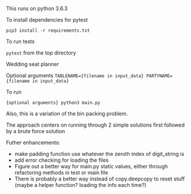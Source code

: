 This runs on python 3.6.3

To install dependencies for pytest

`pip3 install -r requirements.txt`

To run tests

`pytest` from the top directory

Wedding seat planner

Optional arguments `TABLENAME={filename in input_data} PARTYNAME={filename in input_data}`

To run

`{optional arguments} python3 main.py`


Also, this is a variation of the bin packing problem. 

The approach centers on running through 2 simple solutions first followed by a brute force solution


Futher enhancements:
 -  make padding function use whatever the zeroth index of digit_string is
 -  add error checking for loading the files
 -  Figure out a better way for main.py static values, either through refactoring methods in test or main file
 -  There is probably a better way instead of copy.deepcopy to reset stuff (maybe a helper function? loading the info each time?)